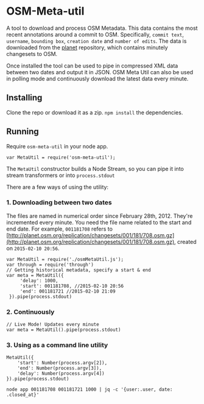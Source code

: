 # OSM-Meta-util

A tool to download and process OSM Metadata. This data contains the most recent annotations around a commit to OSM. Specifically, `commit text`, `username`, `bounding box`, `creation date` and `number of edits`. The data is downloaded from the [planet](http://planet.osm.org/replication/changesets/) repository, which contains minutely changesets to OSM.

Once installed the tool can be used to pipe in compressed XML data between two dates and output it in JSON. OSM Meta Util can also be used in polling mode and continuously download the latest data every minute.

## Installing

Clone the repo or download it as a zip. `npm install` the dependencies.

## Running

Require `osm-meta-util` in your node app.

```
var MetaUtil = require('osm-meta-util');
```

The `MetaUtil` constructor builds a Node Stream, so you can pipe it into stream transformers or into `process.stdout`

There are a few ways of using the utility:

### 1. Downloading between two dates

The files are named in numerical order since February 28th, 2012. They're incremented every minute. You need the file name related to the start and end date. For example, `001181708` refers to [http://planet.osm.org/replication/changesets/001/181/708.osm.gz](http://planet.osm.org/replication/changesets/001/181/708.osm.gz), created on `2015-02-10 20:56`.

```
var MetaUtil = require('./osmMetaUtil.js');
var through = require('through')
// Getting historical metadata, specify a start & end
var meta = MetaUtil({
     'delay': 1000,
     'start': 001181708, //2015-02-10 20:56
     'end': 001181721 //2015-02-10 21:09
 }).pipe(process.stdout)
```

### 2. Continuously

```
// Live Mode! Updates every minute
var meta = MetaUtil().pipe(process.stdout)
```

### 3. Using as a command line utility

```
MetaUtil({
    'start': Number(process.argv[2]),
    'end': Number(process.argv[3]),
    'delay': Number(process.argv[4])
}).pipe(process.stdout)
```

```
node app 001181708 001181721 1000 | jq -c '{user:.user, date: .closed_at}'
```
